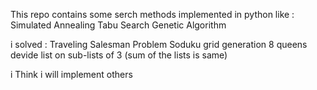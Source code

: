 This repo contains some serch methods implemented in python like :
Simulated Annealing
Tabu Search
Genetic Algorithm

i solved :
  Traveling Salesman Problem
  Soduku grid generation
  8 queens
  devide list on sub-lists of 3 (sum of the lists is same)
  
i Think i will implement others 
